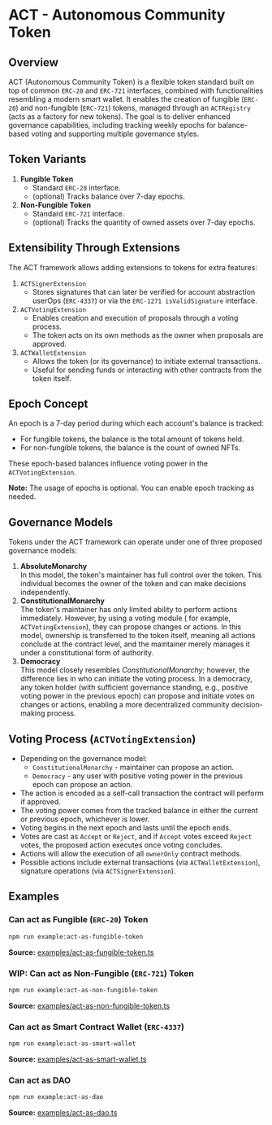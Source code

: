 # ACT - Autonomous Community Token

## Overview

ACT (Autonomous Community Token) is a flexible token standard built on top of common `ERC-20` and `ERC-721` interfaces,
combined with functionalities resembling a modern smart wallet. It enables the creation of fungible (`ERC-20`) and
non-fungible (`ERC-721`) tokens, managed through an `ACTRegistry` (acts as a factory for new tokens). The goal is to
deliver enhanced governance capabilities, including tracking weekly epochs for balance-based voting and supporting
multiple governance styles.

## Token Variants

1. **Fungible Token**
    - Standard `ERC-20` interface.
    - (optional) Tracks balance over 7-day epochs.
2. **Non-Fungible Token**
    - Standard `ERC-721` interface.
    - (optional) Tracks the quantity of owned assets over 7-day epochs.

## Extensibility Through Extensions

The ACT framework allows adding extensions to tokens for extra features:

1. `ACTSignerExtension`
    - Stores signatures that can later be verified for account abstraction userOps (`ERC-4337`) or via the
      `ERC-1271 isValidSignature` interface.
2. `ACTVotingExtension`
    - Enables creation and execution of proposals through a voting process.
    - The token acts on its own methods as the owner when proposals are approved.
3. `ACTWalletExtension`
    - Allows the token (or its governance) to initiate external transactions.
    - Useful for sending funds or interacting with other contracts from the token itself.

## Epoch Concept

An epoch is a 7-day period during which each account's balance is tracked:

- For fungible tokens, the balance is the total amount of tokens held.
- For non-fungible tokens, the balance is the count of owned NFTs.

These epoch-based balances influence voting power in the `ACTVotingExtension`.

**Note:** The usage of epochs is optional. You can enable epoch tracking as needed.

## Governance Models

Tokens under the ACT framework can operate under one of three proposed governance models:

1. **AbsoluteMonarchy**<br/>
   In this model, the token's maintainer has full control over the token. This individual becomes the owner of
   the token and can make decisions independently.
2. **ConstitutionalMonarchy**<br/>
   The token's maintainer has only limited ability to perform actions immediately. However, by using a voting module (
   for example, `ACTVotingExtension`), they can propose changes or actions. In this model, ownership is transferred to
   the token itself, meaning all actions conclude at the contract level, and the maintainer merely manages it under a
   constitutional form of authority.
3. **Democracy**<br/>
   This model closely resembles _ConstitutionalMonarchy_; however, the difference lies in who can initiate the voting
   process. In a democracy, any token holder (with sufficient governance standing, e.g., positive voting power in the
   previous epoch) can propose and initiate votes on changes or actions, enabling a more decentralized community
   decision-making process.

## Voting Process (`ACTVotingExtension`)

- Depending on the governance model:
    - `ConstitutionalMonarchy` - maintainer can propose an action.
    - `Democracy` - any user with positive voting power in the previous epoch can propose an action.
- The action is encoded as a self-call transaction the contract will perform if approved.
- The voting power comes from the tracked balance in either the current or previous epoch, whichever is lower.
- Voting begins in the next epoch and lasts until the epoch ends.
- Votes are cast as `Accept` or `Reject`, and if `Accept` votes exceed `Reject` votes, the proposed action executes once
  voting concludes.
- Actions will allow the execution of all `ownerOnly` contract methods.
- Possible actions include external transactions (via `ACTWalletExtension`), signature operations (via
  `ACTSignerExtension`).

## Examples

### Can act as Fungible (`ERC-20`) Token

```bash
npm run example:act-as-fungible-token
```

**Source:** [examples/act-as-fungible-token.ts](../../examples/act-as-fungible-token.ts)

### WIP: Can act as Non-Fungible (`ERC-721`) Token

```bash
npm run example:act-as-non-fungible-token
```

**Source:** [examples/act-as-non-fungible-token.ts](../../examples/act-as-non-fungible-token.ts)

### Can act as Smart Contract Wallet (`ERC-4337`)

```bash
npm run example:act-as-smart-wallet
```

**Source:** [examples/act-as-smart-wallet.ts](../../examples/act-as-smart-wallet.ts)

### Can act as DAO

```bash
npm run example:act-as-dao
```

**Source:** [examples/act-as-dao.ts](../../examples/act-as-dao.ts)

